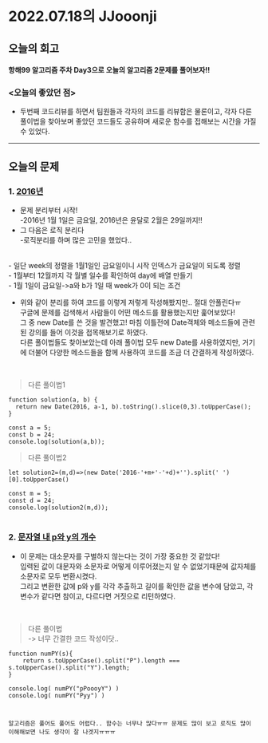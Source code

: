 # 2022.07.18의 JJooonji

## 오늘의 회고
#### 항해99 알고리즘 주차 Day3으로 오늘의 알고리즘 2문제를 풀어보자!!
### <오늘의 좋았던 점>
* 두번째 코드리뷰를 하면서 팀원들과 각자의 코드를 리뷰함은 물론이고, 각자 다른 풀이법을 찾아보며 좋았던 코드들도 공유하며 새로운 함수를 접해보는 시간을 가질 수 있었다.



---
## 오늘의 문제
### 1. [2016년](https://github.com/JJooonji/Algorithm/blob/main/2016%EB%85%84.md)
* 문제 분리부터 시작!<br>
-2016년 1월 1일은 금요일, 2016년은 윤달로 2월은 29일까지!!<br>
* 그 다음은 로직 분리다<br>
-로직분리를 하며 많은 고민을 했었다..
<br>
  - 일단 week의 정렬을 1월1일인 금요일이니 시작 인덱스가 금요일이 되도록 정렬<br>
  - 1월부터 12월까지 각 월별 일수를 확인하여 day에 배열 만들기<br>
  - 1월 1일이 금요일->a와 b가 1일 때 week가 0이 되는 조건

* 위와 같이 분리를 하여 코드를 이렇게 저렇게 작성해봤지만.. 절대 안풀린다ㅠ<br>
구글에 문제를 검색해서 사람들이 어떤 메소드를 활용했는지만 훑어보았다!<br>
그 중 new Date를 쓴 것을 발견했고! 마침 이틀전에 Date객체와 메소드들에 관련된 강의를 들어 이것을 접목해보기로 하였다.
<br>다른 풀이법들도 찾아보았는데 아래 풀이법 모두 new Date를 사용하였지만, 거기에 더불어 다양한 메소드들을 함께 사용하여 코드를 조금 더 간결하게 작성하였다.

<br>

> 다른 풀이법1<br>
```
function solution(a, b) {
  return new Date(2016, a-1, b).toString().slice(0,3).toUpperCase();
}

const a = 5;
const b = 24;
console.log(solution(a,b));
```
> 다른 풀이법2<br>
```
let solution2=(m,d)=>(new Date('2016-'+m+'-'+d)+'').split(' ')[0].toUpperCase()

const m = 5;
const d = 24;
console.log(solution2(m,d));
```
#

### 2. [문자열 내 p와 y의 개수](https://github.com/JJooonji/Algorithm/commit/7c7ff68daca1358ab3ad3528538e5dedc332400e)
* 이 문제는 대소문자를 구별하지 않는다는 것이 가장 중요한 것 같았다!
<br>입력된 값이 대문자와 소문자로 어떻게 이루어졌는지 알 수 없었기때문에 값자체를 소문자로 모두 변환시켰다.
<br>그리고 변환한 값에 p와 y를 각각 추출하고 길이를 확인한 값을 변수에 담았고, 각 변수가 같다면 참이고, 다르다면 거짓으로 리턴하였다.

<br>

> 다른 풀이법<br>
-> 너무 간결한 코드 작성이닷..
```
function numPY(s){
    return s.toUpperCase().split("P").length === s.toUpperCase().split("Y").length;
}

console.log( numPY("pPoooyY") )
console.log( numPY("Pyy") )
```

#
```
알고리즘은 풀어도 풀어도 어렵다.. 함수는 너무나 많다ㅠㅠ 문제도 많이 보고 로직도 많이 이해해보면 나도 생각이 잘 나겟지ㅠㅠㅠ
```